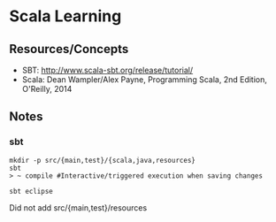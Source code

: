 # Scala Learning

## Resources/Concepts

* SBT: http://www.scala-sbt.org/release/tutorial/
* Scala: Dean Wampler/Alex Payne, Programming Scala, 2nd Edition, O'Reilly, 2014

## Notes

### sbt

    mkdir -p src/{main,test}/{scala,java,resources}
    sbt
    > ~ compile #Interactive/triggered execution when saving changes

    sbt eclipse
Did not add src/{main,test}/resources

